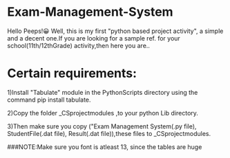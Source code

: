 # Exam-Management-System

Hello Peeps!😀
 Well, this is my first "python based project activity", a simple and a decent one.If you are looking for a sample ref. for your school(11th/12thGrade) activity,then here you are..




# Certain requirements:

1)Install "Tabulate" module in the PythonScripts directory using the command pip install tabulate.

2)Copy the folder _CSprojectmodules ,to your python Lib directory.

3)Then make sure you copy ("Exam Management System(.py file), StudentFile(.dat file), Result(.dat file)),these files to _CSprojectmodules.

###NOTE:Make sure you font is atleast 13, since the tables are huge

